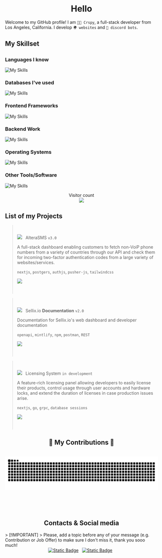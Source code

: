 <br />

<h1 align="center">Hello</h1>

Welcome to my GitHub profile! I am `👨‍💻 Crspy`, a full-stack developer from Los Angeles, California. I develop `🌍 websites` and `🤖 discord bots`.

<div align="left">
  <h2>My Skillset<h2>
  <h3>Languages I know</h3>
    
  ![My Skills](https://go-skill-icons.vercel.app/api/icons?i=python,javascript,nodejs,typescript,golang,cpp)
  <h3>Databases I've used</h3>
  
  ![My Skills](https://go-skill-icons.vercel.app/api/icons?i=postgres,mysql,prisma,redis,sqlite,mongodb)
  <h3>Frontend Frameworks</h3>
  
  ![My Skills](https://go-skill-icons.vercel.app/api/icons?i=nextjs,react,millionjs,zustand,vite,authjs,fresh,preact,tailwindcss,openapi)
  <h3>Backend Work</h3>
  
  ![My Skills](https://go-skill-icons.vercel.app/api/icons?i=cloudflare,bun,hono,trpc,go,grpc,nginx,ngrok,postman,stripe)
  <h3>Operating Systems</h3>
  
  ![My Skills](https://go-skill-icons.vercel.app/api/icons?i=linux,arch,ubuntu,windows,powershell,wsl)
  <h3>Other Tools/Software</h3>
  
  ![My Skills](https://go-skill-icons.vercel.app/api/icons?i=arcbrowser,discordjs,discord,docker,fleet,githubactions,gitkraken,goland,pm2,vercel,visualstudio,vscode)
  
</div>
<p align="center"> 
  Visitor count<br>
  <img src="https://profile-counter.glitch.me/crspy2/count.svg" />
</p>

## List of my Projects
> &nbsp;
> 
> <img width="18" src="https://alterasms.io/altera_dark.png"> &nbsp; AlteraSMS `v3.0`
>
> A full-stack dashboard enabling customers to fetch non-VoiP phone numbers from a variety of countries through our API and check them for incoming two-factor
authentication codes from a large variety of websites/services.
>
> `nextjs`, `postgers`, `authjs`, `pusher-js`, `tailwindcss`
> 
> <a href="https://github.com/quark-database/"><img src="https://raw.githubusercontent.com/anafro/anafro/main/Buttons/Open-In-Browser.svg" height="28"></a>
> 
> &nbsp;

> &nbsp;
>
> <img width="18" src="https://avatars.githubusercontent.com/u/66204773"> &nbsp; Sellix.io **Documentation** `v2.0`
>
> Documentation for Sellix.io's web dashboard and developer documentation
>
> `openapi`, `mintlify`, `npm`, `postman`, `REST`
>
> <a href="https://sellix.com"><img src="https://raw.githubusercontent.com/anafro/anafro/main/Buttons/Open-In-Browser.svg" height="28"></a>
>
> &nbsp;

> &nbsp;
> 
> <img width="18" src="https://raw.githubusercontent.com/anafro/anafro/main/Logos/Sakurator.svg"> &nbsp; Licensing System `in development`
> 
> A feature-rich licensing panel allowing developers to easily license their products, control usage through user accounts and hardware locks, and extend the duration of licenses
in case production issues arise.
>
> `nextjs`, `go`, `grpc`, `database sessions`
> 
> <a href="https://sakurator.anafro.ru/"><img src="https://raw.githubusercontent.com/anafro/anafro/main/Buttons/Open-In-Browser.svg" height="28"></a>
> 
> &nbsp;

<div align="center">
  <h2>🐍 My Contributions 🐍</h2>
  <br>
  <img alt="snake eating my contributions" src="https://raw.githubusercontent.com/Crspy2/Crspy2/output/github-contribution-grid-snake.svg" />
  
  <br/><br/><br/>
</div>

<h2 align="center">Contacts & Social media</h2>
> [!IMPORTANT]
> Please, add a topic before any of your message (e.g. Contribution or Job Offer) to make sure I don't miss it, thank you sooo much!
<div align="center">
    <a href="mailto:crspy@crspy.me">
        <img alt="Static Badge" src="https://shields-io.translate.goog/badge/crspy@crspy.meail"></a>
    &nbsp;
    <a href="https://discord.com/users/385568884511473664/">
        <img alt="Static Badge" src="https://shields-io.translate.goog/badge/crs.py-7289da?logo=discord&logoColor=white"></a>
    &nbsp;
</div>

<br />
